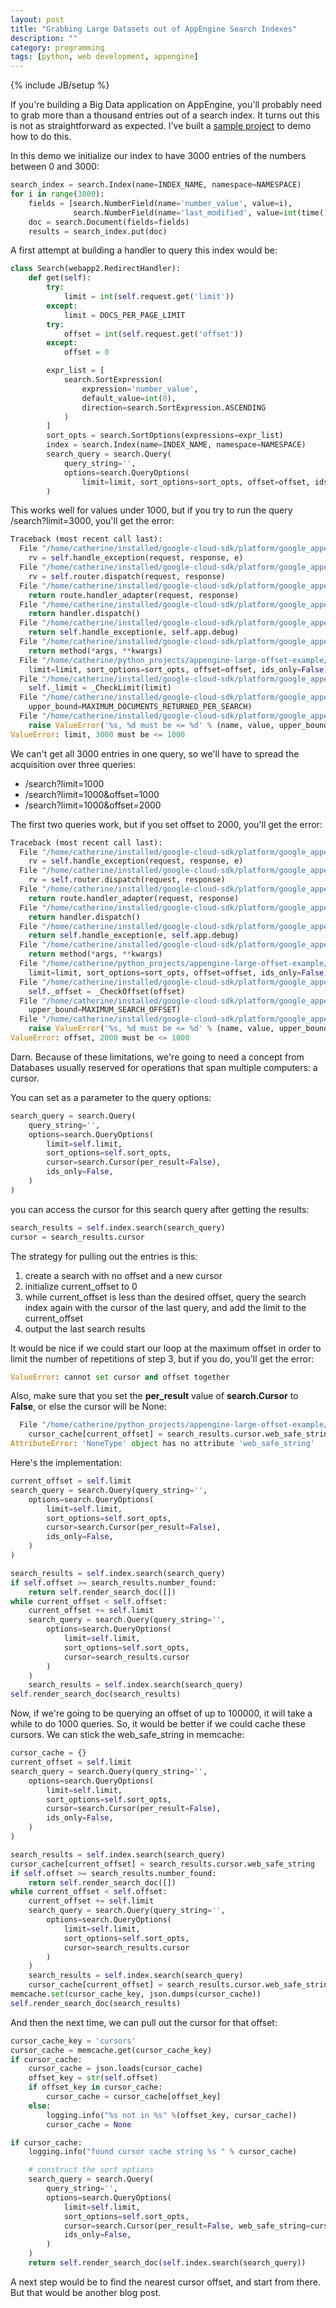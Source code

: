 ```yaml
---
layout: post
title: "Grabbing Large Datasets out of AppEngine Search Indexes"
description: ""
category: programming 
tags: [python, web development, appengine]
---
```

{% include JB/setup %}

If you're building a Big Data application on AppEngine, you'll probably need to grab more than a thousand entries out of a search index. It turns out this is not as straightforward as expected. I've built a [sample project](https://github.com/CatherineH/appengine-large-offset-example) to demo how to do this.

In this demo we initialize our index to have 3000 entries of the numbers between 0 and 3000:

```python
search_index = search.Index(name=INDEX_NAME, namespace=NAMESPACE)
for i in range(3000):
    fields = [search.NumberField(name='number_value', value=i),
              search.NumberField(name='last_modified', value=int(time()))]
    doc = search.Document(fields=fields)
    results = search_index.put(doc)
```

A first attempt at building a handler to query this index would be:

```python
class Search(webapp2.RedirectHandler):
    def get(self):
        try:
            limit = int(self.request.get('limit'))
        except:
            limit = DOCS_PER_PAGE_LIMIT
        try:
            offset = int(self.request.get('offset'))
        except:
            offset = 0

        expr_list = [
            search.SortExpression(
                expression='number_value',
                default_value=int(0),
                direction=search.SortExpression.ASCENDING
            )
        ]
        sort_opts = search.SortOptions(expressions=expr_list)
        index = search.Index(name=INDEX_NAME, namespace=NAMESPACE)
        search_query = search.Query(
            query_string='',
            options=search.QueryOptions(
                limit=limit, sort_options=sort_opts, offset=offset, ids_only=False)
        )
```

This works well for values under 1000, but if you try to run the query /search?limit=3000, you'll get the error:

```python
Traceback (most recent call last):
  File "/home/catherine/installed/google-cloud-sdk/platform/google_appengine/lib/webapp2-2.5.2/webapp2.py", line 1535, in __call__
    rv = self.handle_exception(request, response, e)
  File "/home/catherine/installed/google-cloud-sdk/platform/google_appengine/lib/webapp2-2.5.2/webapp2.py", line 1529, in __call__
    rv = self.router.dispatch(request, response)
  File "/home/catherine/installed/google-cloud-sdk/platform/google_appengine/lib/webapp2-2.5.2/webapp2.py", line 1278, in default_dispatcher
    return route.handler_adapter(request, response)
  File "/home/catherine/installed/google-cloud-sdk/platform/google_appengine/lib/webapp2-2.5.2/webapp2.py", line 1102, in __call__
    return handler.dispatch()
  File "/home/catherine/installed/google-cloud-sdk/platform/google_appengine/lib/webapp2-2.5.2/webapp2.py", line 572, in dispatch
    return self.handle_exception(e, self.app.debug)
  File "/home/catherine/installed/google-cloud-sdk/platform/google_appengine/lib/webapp2-2.5.2/webapp2.py", line 570, in dispatch
    return method(*args, **kwargs)
  File "/home/catherine/python_projects/appengine-large-offset-example/main.py", line 55, in get
    limit=limit, sort_options=sort_opts, offset=offset, ids_only=False)
  File "/home/catherine/installed/google-cloud-sdk/platform/google_appengine/google/appengine/api/search/search.py", line 3073, in __init__
    self._limit = _CheckLimit(limit)
  File "/home/catherine/installed/google-cloud-sdk/platform/google_appengine/google/appengine/api/search/search.py", line 2858, in _CheckLimit
    upper_bound=MAXIMUM_DOCUMENTS_RETURNED_PER_SEARCH)
  File "/home/catherine/installed/google-cloud-sdk/platform/google_appengine/google/appengine/api/search/search.py", line 496, in _CheckInteger
    raise ValueError('%s, %d must be <= %d' % (name, value, upper_bound))
ValueError: limit, 3000 must be <= 1000
``` 

We can't get all 3000 entries in one query, so we'll have to spread the acquisition over three queries:

- /search?limit=1000
- /search?limit=1000&offset=1000
- /search?limit=1000&offset=2000

The first two queries work, but if you set offset to 2000, you'll get the error:

```python
Traceback (most recent call last):
  File "/home/catherine/installed/google-cloud-sdk/platform/google_appengine/lib/webapp2-2.5.2/webapp2.py", line 1535, in __call__
    rv = self.handle_exception(request, response, e)
  File "/home/catherine/installed/google-cloud-sdk/platform/google_appengine/lib/webapp2-2.5.2/webapp2.py", line 1529, in __call__
    rv = self.router.dispatch(request, response)
  File "/home/catherine/installed/google-cloud-sdk/platform/google_appengine/lib/webapp2-2.5.2/webapp2.py", line 1278, in default_dispatcher
    return route.handler_adapter(request, response)
  File "/home/catherine/installed/google-cloud-sdk/platform/google_appengine/lib/webapp2-2.5.2/webapp2.py", line 1102, in __call__
    return handler.dispatch()
  File "/home/catherine/installed/google-cloud-sdk/platform/google_appengine/lib/webapp2-2.5.2/webapp2.py", line 572, in dispatch
    return self.handle_exception(e, self.app.debug)
  File "/home/catherine/installed/google-cloud-sdk/platform/google_appengine/lib/webapp2-2.5.2/webapp2.py", line 570, in dispatch
    return method(*args, **kwargs)
  File "/home/catherine/python_projects/appengine-large-offset-example/main.py", line 55, in get
    limit=limit, sort_options=sort_opts, offset=offset, ids_only=False)
  File "/home/catherine/installed/google-cloud-sdk/platform/google_appengine/google/appengine/api/search/search.py", line 3082, in __init__
    self._offset = _CheckOffset(offset)
  File "/home/catherine/installed/google-cloud-sdk/platform/google_appengine/google/appengine/api/search/search.py", line 2895, in _CheckOffset
    upper_bound=MAXIMUM_SEARCH_OFFSET)
  File "/home/catherine/installed/google-cloud-sdk/platform/google_appengine/google/appengine/api/search/search.py", line 496, in _CheckInteger
    raise ValueError('%s, %d must be <= %d' % (name, value, upper_bound))
ValueError: offset, 2000 must be <= 1000
```

Darn. Because of these limitations, we're going to need a concept from Databases usually reserved for operations that span multiple computers: a cursor.

You can set as a parameter to the query options:

```python
search_query = search.Query(
    query_string='',
    options=search.QueryOptions(
        limit=self.limit,
        sort_options=self.sort_opts,
        cursor=search.Cursor(per_result=False),
        ids_only=False,
    )
)
```

you can access the cursor for this search query after getting the results:

```python
search_results = self.index.search(search_query)
cursor = search_results.cursor        
```

The strategy for pulling out the entries is this:

1. create a search with no offset and a new cursor
2. initialize current_offset to 0
3. while current_offset is less than the desired offset, query the search index again with the cursor of the last query, and add the limit to the current_offset
4. output the last search results

It would be nice if we could start our loop at the maximum offset in order to limit the number of repetitions of step 3, but if you do, you'll get the error:

```python
ValueError: cannot set cursor and offset together
```

Also, make sure that you set the **per_result** value of **search.Cursor** to **False**, or else the cursor will be None:

```python
  File "/home/catherine/python_projects/appengine-large-offset-example/main.py", line 109, in query_with_cursors
    cursor_cache[current_offset] = search_results.cursor.web_safe_string
AttributeError: 'NoneType' object has no attribute 'web_safe_string'
```

Here's the implementation:

```python
current_offset = self.limit
search_query = search.Query(query_string='',
    options=search.QueryOptions(
        limit=self.limit,
        sort_options=self.sort_opts,
        cursor=search.Cursor(per_result=False),
        ids_only=False,
    )
)

search_results = self.index.search(search_query)
if self.offset >= search_results.number_found:
    return self.render_search_doc([])
while current_offset < self.offset:
    current_offset += self.limit
    search_query = search.Query(query_string='',
        options=search.QueryOptions(
            limit=self.limit,
            sort_options=self.sort_opts,
            cursor=search_results.cursor
        )
    )
    search_results = self.index.search(search_query)
self.render_search_doc(search_results)
```

Now, if we're going to be querying an offset of up to 100000, it will take a while to do 1000 queries. So, it would be better if we could cache these cursors. We can stick the web_safe_string in memcache:

```python
cursor_cache = {}
current_offset = self.limit
search_query = search.Query(query_string='',
    options=search.QueryOptions(
        limit=self.limit,
        sort_options=self.sort_opts,
        cursor=search.Cursor(per_result=False),
        ids_only=False,
    )
)

search_results = self.index.search(search_query)
cursor_cache[current_offset] = search_results.cursor.web_safe_string
if self.offset >= search_results.number_found:
    return self.render_search_doc([])
while current_offset < self.offset:
    current_offset += self.limit
    search_query = search.Query(query_string='',
        options=search.QueryOptions(
            limit=self.limit,
            sort_options=self.sort_opts,
            cursor=search_results.cursor
        )
    )
    search_results = self.index.search(search_query)
    cursor_cache[current_offset] = search_results.cursor.web_safe_string
memcache.set(cursor_cache_key, json.dumps(cursor_cache))
self.render_search_doc(search_results)
```

And then the next time, we can pull out the cursor for that offset:

```python
cursor_cache_key = 'cursors'
cursor_cache = memcache.get(cursor_cache_key)
if cursor_cache:
    cursor_cache = json.loads(cursor_cache)
    offset_key = str(self.offset)
    if offset_key in cursor_cache:
        cursor_cache = cursor_cache[offset_key]
    else:
        logging.info("%s not in %s" %(offset_key, cursor_cache))
        cursor_cache = None

if cursor_cache:
    logging.info("found cursor cache string %s " % cursor_cache)

    # construct the sort options
    search_query = search.Query(
        query_string='',
        options=search.QueryOptions(
            limit=self.limit,
            sort_options=self.sort_opts,
            cursor=search.Cursor(per_result=False, web_safe_string=cursor_cache),
            ids_only=False,
        )
    )
    return self.render_search_doc(self.index.search(search_query))
```

A next step would be to find the nearest cursor offset, and start from there. But that would be another blog post. 
